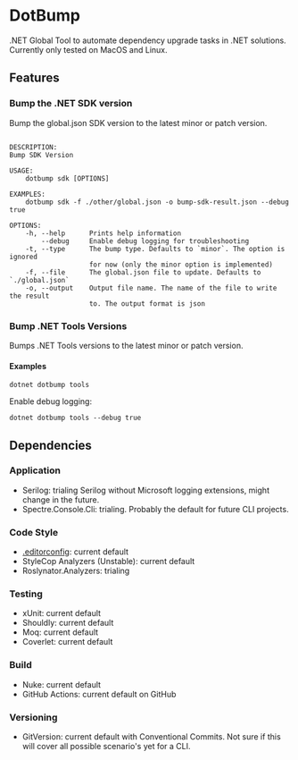 # DotBump

.NET Global Tool to automate dependency upgrade tasks in .NET solutions.
Currently only tested on MacOS and Linux.

## Features

### Bump the .NET SDK version

Bump the global.json SDK version to the latest minor or patch version.

```text

DESCRIPTION:
Bump SDK Version

USAGE:
    dotbump sdk [OPTIONS]

EXAMPLES:
    dotbump sdk -f ./other/global.json -o bump-sdk-result.json --debug true

OPTIONS:
    -h, --help      Prints help information                                     
        --debug     Enable debug logging for troubleshooting                    
    -t, --type      The bump type. Defaults to `minor`. The option is ignored   
                    for now (only the minor option is implemented)              
    -f, --file      The global.json file to update. Defaults to `./global.json` 
    -o, --output    Output file name. The name of the file to write the result  
                    to. The output format is json                               

```

### Bump .NET Tools Versions

Bumps .NET Tools versions to the latest minor or patch version.

#### Examples

```shell
dotnet dotbump tools
```

Enable debug logging:

````shell
dotnet dotbump tools --debug true
````

## Dependencies

### Application

* Serilog: trialing Serilog without Microsoft logging extensions, might change in the future.
* Spectre.Console.Cli: trialing. Probably the default for future CLI projects.

### Code Style

* [.editorconfig](.editorconfig): current default
* StyleCop Analyzers (Unstable): current default
* Roslynator.Analyzers: trialing

### Testing

* xUnit: current default
* Shouldly: current default
* Moq: current default
* Coverlet: current default

### Build

* Nuke: current default
* GitHub Actions: current default on GitHub

### Versioning

* GitVersion: current default with Conventional Commits. Not sure if this will cover all possible scenario's yet for a CLI.